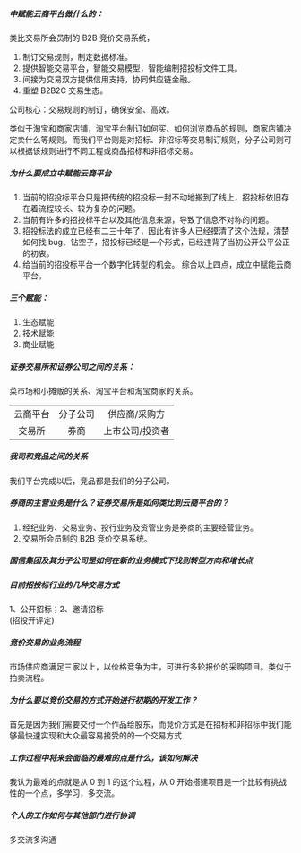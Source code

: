 ##### 中赋能云商平台做什么的：

类比交易所会员制的 B2B 竞价交易系统，

1. 制订交易规则，制定数据标准。
2. 提供智能交易平台，智能交易模型，智能编制招投标文件工具。
3. 间接为交易双方提供信用支持，协同供应链金融。
4. 重塑 B2B2C 交易生态。

公司核心：交易规则的制订，确保安全、高效。

类似于淘宝和商家店铺，淘宝平台制订如何买、如何浏览商品的规则，商家店铺决定卖什么等规则。而我们平台则是对招标、非招标等交易制订规则，分子公司则可以根据该规则进行不同工程或商品招标和非招标交易。

##### 为什么要成立中赋能云商平台

1. 当前的招投标平台只是把传统的招投标一封不动地搬到了线上，招投标依旧存在着流程较长、较为复杂的问题。
2. 当前有许多的招投标平台以及其他信息来源，导致了信息不对称的问题。
3. 招投标法的成立已经有二三十年了，因此有许多人已经摸清了这个法规，清楚如何找 bug、钻空子，招投标已经是一个形式，已经违背了当初公开公平公正的初衷。
4. 给当前的招投标平台一个数字化转型的机会。
   综合以上四点，成立中赋能云商平台。

##### 三个赋能：

1. 生态赋能
2. 技术赋能
3. 商业赋能

##### 证券交易所和证券公司之间的关系：

菜市场和小摊贩的关系、淘宝平台和淘宝商家的关系。

|      |      |          |
|:----:|:----:|:--------:|
| 云商平台 | 分子公司 | 供应商/采购方  |
| 交易所  | 券商   | 上市公司/投资者 |

##### 我司和竞品之间的关系

我们平台完成以后，竞品都是我们的分子公司。

##### 券商的主营业务是什么？证券交易所是如何类比到云商平台的？

1. 经纪业务、交易业务、投行业务及资管业务是券商的主要经营业务。
2. 交易所会员制的 B2B 竞价交易系统。

##### 国信集团及其分子公司是如何在新的业务模式下找到转型方向和增长点

##### 目前招投标行业的几种交易方式

1、公开招标；2、邀请招标  
(招投开评定)

##### 竞价交易的业务流程

市场供应商满足三家以上，以价格竞争为主，可进行多轮报价的采购项目。类似于拍卖流程。

##### 为什么要以竞价交易的方式开始进行初期的开发工作？

首先是因为我们需要交付一个作品给股东，而竞价方式是在招标和非招标中我们能够最快速实现和大众最容易接受的的一个交易方式

##### 工作过程中将来会面临的最难的点是什么，该如何解决

我认为最难的点就是从 0 到 1 的这个过程，从 0 开始搭建项目是一个比较有挑战性的一个点，多学习，多交流。

##### 个人的工作如何与其他部门进行协调

多交流多沟通
